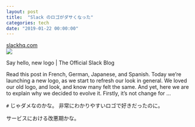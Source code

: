 ```yaml
---
layout: post
title:  "Slack のロゴがダサくなった"
categories: tech
date: "2019-01-22 00:00:00"
---
```


<div class="card">
  <a href="https://slackhq.com/say-hello-new-logo"></a>
  <div class="card__header">
    <a href="https://slackhq.com/say-hello-new-logo">slackhq.com</a>
  </div>
  <div class="card__image">
    <img src="https://slackhq.com/wp-content/uploads/2019/01/2019-01_BrandRefresh_slack-brand-refresh_unfurl-1.png">
  </div>
  <div class="card__title">
    <p>Say hello, new logo | The Official Slack Blog</p>
  </div>
  <div class="card__description">
    <p>Read this post in French, German, Japanese, and Spanish. Today we’re launching a new logo, as we start to refresh our look in general. We loved our old logo, and look, and know many felt the same. And yet, here we are to explain why we decided to evolve it. Firstly, it’s not change for …</p>
  </div>
</div>

`#` じゃダメなのかな。
非常にわかりやすいロゴで好きだったのに。

サービスにおける改悪期かな。
